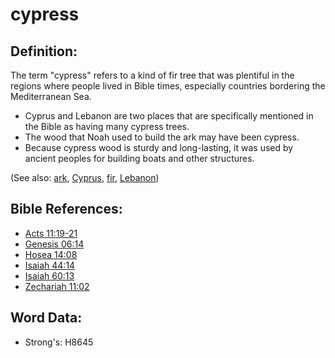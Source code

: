 # cypress #

## Definition: ##

The term "cypress" refers to a kind of fir tree that was plentiful in the regions where people lived in Bible times, especially countries bordering the Mediterranean Sea.

* Cyprus and Lebanon are two places that are specifically mentioned in the Bible as having many cypress trees.
* The wood that Noah used to build the ark may have been cypress.
* Because cypress wood is sturdy and long-lasting, it was used by ancient peoples for building boats and other structures.

(See also: [ark](../kt/ark.md), [Cyprus](../names/cyprus.md), [fir](../other/fir.md), [Lebanon](../names/lebanon.md))

## Bible References: ##

* [Acts 11:19-21](rc://en/tn/help/act/11/19)
* [Genesis 06:14](rc://en/tn/help/gen/06/14)
* [Hosea 14:08](rc://en/tn/help/hos/14/08)
* [Isaiah 44:14](rc://en/tn/help/isa/44/14)
* [Isaiah 60:13](rc://en/tn/help/isa/60/13)
* [Zechariah 11:02](rc://en/tn/help/zec/11/02)

## Word Data: ##

* Strong's: H8645

